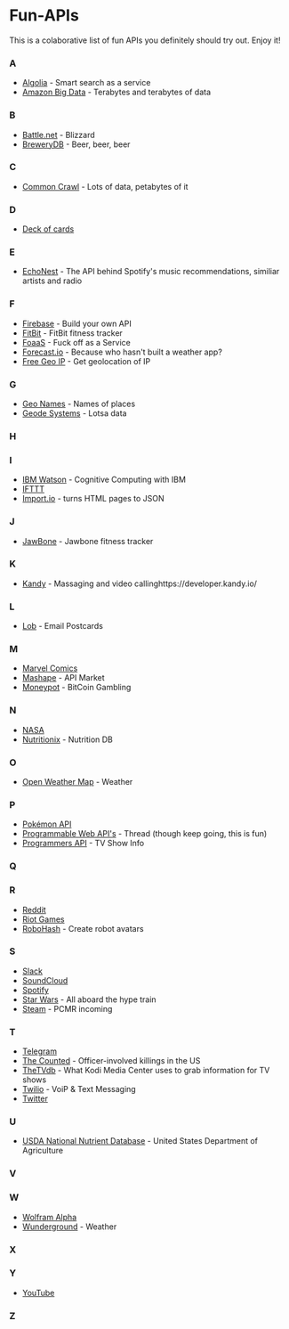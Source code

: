 # Fun-APIs
This is a colaborative list of fun APIs you definitely should try out. Enjoy it!

### A
- [Algolia](https://www.algolia.com/) - Smart search as a service
- [Amazon Big Data](https://aws.amazon.com/public-data-sets/) - Terabytes and terabytes of data
### B
- [Battle.net](https://dev.battle.net/) - Blizzard
- [BreweryDB](http://www.brewerydb.com/browse) - Beer, beer, beer
### C
- [Common Crawl](http://commoncrawl.org/) - Lots of data, petabytes of it
### D
- [Deck of cards](http://deckofcardsapi.com/)
### E
- [EchoNest](http://the.echonest.com/) - The API behind Spotify's music recommendations, similiar artists and radio
### F
- [Firebase](https://www.firebase.com/) - Build your own API
- [FitBit](https://dev.fitbit.com/eu) - FitBit fitness tracker
- [FoaaS](http://www.foaas.com/) - Fuck off as a Service
- [Forecast.io](https://developer.forecast.io/) - Because who hasn't built a weather app?
- [Free Geo IP](https://freegeoip.net/?q=195.144.39.218) - Get geolocation of IP
### G
- [Geo Names](http://www.geonames.org/) - Names of places
- [Geode Systems](http://geodesystems.com/repository/search/textform?show_providers=true) - Lotsa data
### H

### I
- [IBM Watson](https://www.ibm.com/smarterplanet/us/en/ibmwatson/developercloud/apis/) - Cognitive Computing with IBM
- [IFTTT](https://ifttt.com/)
- [Import.io](https://import.io/) - turns HTML pages to JSON
### J
- [JawBone](https://jawbone.com/up/developer/) - Jawbone fitness tracker
### K
- [Kandy](https://developer.kandy.io/) - Massaging and video callinghttps://developer.kandy.io/
### L
- [Lob](https://lob.com/) - Email Postcards
### M
- [Marvel Comics](http://developer.marvel.com/)
- [Mashape](https://market.mashape.com/) - API Market
- [Moneypot](https://www.moneypot.com/api-docs) - BitCoin Gambling
### N
- [NASA](https://data.nasa.gov/developer)
- [Nutritionix](http://www.nutritionix.com/business/api) - Nutrition DB
### O
- [Open Weather Map](http://openweathermap.org/) - Weather
### P
- [Pokémon API](http://pokeapi.co/)
- [Programmable Web API's](http://www.programmableweb.com/apis) - Thread (though keep going, this is fun)
- [Programmers API](http://thetvdb.com/wiki/index.php?title=Programmers_API) - TV Show Info
### Q

### R
- [Reddit](https://www.reddit.com/dev/api)
- [Riot Games](https://developer.riotgames.com/)
- [RoboHash](https://robohash.org) - Create robot avatars
### S
- [Slack](https://api.slack.com/web)
- [SoundCloud](https://developers.soundcloud.com/docs/api/guide)
- [Spotify](https://developer.spotify.com/web-api/)
- [Star Wars](https://swapi.co/) - All aboard the hype train
- [Steam](https://steamcommunity.com/dev) - PCMR incoming
### T
- [Telegram](https://core.telegram.org/)
- [The Counted](http://thecountedapi.com/) - Officer-involved killings in the US
- [TheTVdb](http://thetvdb.com/wiki/index.php?title=Programmers_API) - What Kodi Media Center uses to grab information for TV shows
- [Twilio](https://www.twilio.com/) - VoiP & Text Messaging
- [Twitter](https://dev.twitter.com/rest/public)
### U
- [USDA National Nutrient Database](http://ndb.nal.usda.gov/ndb/api/doc) - United States Department of Agriculture
### V

### W
- [Wolfram Alpha](http://products.wolframalpha.com/api/)
- [Wunderground](http://www.wunderground.com/weather/api/) - Weather
### X

### Y
- [YouTube](https://developers.google.com/youtube/)
### Z
